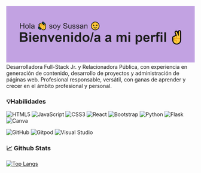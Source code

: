 ![Image text](https://github.com/Sussanara/Sussanara/blob/main/header.png)
Desarrolladora Full-Stack Jr. y Relacionadora Pública, con experiencia en generación de contenido, desarrollo de proyectos y administración de páginas web. Profesional responsable, versátil, con ganas de aprender y crecer en el ámbito profesional y personal.

<h3>💡Habilidades</h3>

![HTML5](https://img.shields.io/badge/html5-%23E34F26.svg?style=for-the-badge&logo=html5&logoColor=white)
![JavaScript](https://img.shields.io/badge/javascript-%23323330.svg?style=for-the-badge&logo=javascript&logoColor=%23F7DF1E)
![CSS3](https://img.shields.io/badge/css3-%231572B6.svg?style=for-the-badge&logo=css3&logoColor=white)
![React](https://img.shields.io/badge/react-%2320232a.svg?style=for-the-badge&logo=react&logoColor=%2361DAFB)
![Bootstrap](https://img.shields.io/badge/bootstrap-%23563D7C.svg?style=for-the-badge&logo=bootstrap&logoColor=white)
![Python](https://img.shields.io/badge/python-3670A0?style=for-the-badge&logo=python&logoColor=ffdd54)
![Flask](https://img.shields.io/badge/flask-%23000.svg?style=for-the-badge&logo=flask&logoColor=white)
![Canva](https://img.shields.io/badge/Canva-%2300C4CC.svg?style=for-the-badge&logo=Canva&logoColor=white)

![GitHub](https://img.shields.io/badge/github-%23121011.svg?style=for-the-badge&logo=github&logoColor=white)
![Gitpod](https://img.shields.io/badge/gitpod-f06611.svg?style=for-the-badge&logo=gitpod&logoColor=white)
![Visual Studio](https://img.shields.io/badge/Visual%20Studio-5C2D91.svg?style=for-the-badge&logo=visual-studio&logoColor=white)


<h3> 📈 Github Stats</h3>

[![Top Langs](https://github-readme-stats.vercel.app/api/top-langs/?username=Sussanara&layout=compact)](https://github.com/sussanara/github-readme-stats)
